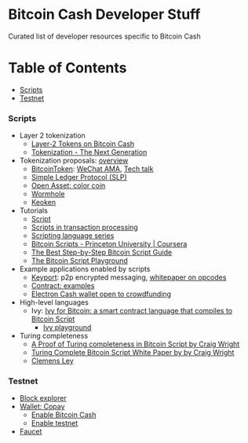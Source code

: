 # Bitcoin Cash Developer Stuff

Curated list of developer resources specific to Bitcoin Cash

# Table of Contents
- [Scripts](#scripts)
- [Testnet](#testnet)

### Scripts
* Layer 2 tokenization
  * [Layer-2 Tokens on Bitcoin Cash](https://jasonc.me/blog/layer-2-tokens-bitcoin-cash)
  * [Tokenization - The Next Generation](https://www.yours.org/content/tokenization---the-next-generation-0a72393a644e)
* Tokenization proposals: [overview](https://www.yours.org/content/overview-of-tokens-for-bitcoin-cash--bch--d2f928455dca)
  * [BitcoinToken](http://bitcointoken.com): [WeChat AMA](https://bch.games/clemens-ley-bitcointoken-wechat-ama.html), [Tech talk](https://www.youtube.com/watch?v=avkalBoRTPM)
  * [Simple Ledger Protocol (SLP)](https://simpleledger.cash/)
  * [Open Asset: color coin](https://github.com/OpenAssets/open-assets-protocol/blob/master/specification.mediawiki)
  * [Wormhole](https://www.wormhole.cash/)
  * [Keoken](https://www.keoken.io/)
* Tutorials
  * [Script](http://learnmeabitcoin.com/glossary/script)
  * [Scripts in transaction processing](https://davidederosa.com/basic-blockchain-programming/scripts-in-transaction-processing/)
  * [Scripting language series](https://davidederosa.com/basic-blockchain-programming/bitcoin-script-language-part-one/)
  * [Bitcoin Scripts - Princeton University | Coursera](https://www.coursera.org/learn/cryptocurrency/lecture/HWjti/bitcoin-scripts)
  * [The Best Step-by-Step Bitcoin Script Guide](https://blockgeeks.com/guides/best-bitcoin-script-guide/)
  * [The Bitcoin Script Playground](http://www.crmarsh.com/script/)
* Example applications enabled by scripts
  * [Keyport](https://www.keyport.cash/): p2p encrypted messaging, [whitepaper on opcodes](https://docs.google.com/document/d/1mom6TCow7elw1qyCT8r71D_XOMWrY_muAGgaethZcmc/edit)
  * [Contract: examples](https://curiosity-driven.org/bitcoin-contracts)
  * [Electron Cash wallet open to crowdfunding](https://coingeek.com/electron-cash-wallet-open-crowdfunding/)
* High-level languages
  * Ivy: [Ivy for Bitcoin: a smart contract language that compiles to Bitcoin Script](https://blog.chain.com/ivy-for-bitcoin-a-smart-contract-language-that-compiles-to-bitcoin-script-bec06377141a)
    * [Ivy playground](https://bitcoinmagazine.com/articles/ivy-playground-bitcoin-experimenting-future-bitcoin-smart-contracts/)
* Turing completeness
  * [A Proof of Turing completeness in Bitcoin Script by Craig Wright](https://ssrn.com/abstract=3265157)
  * [Turing Complete Bitcoin Script White Paper by  by Craig Wright](https://ssrn.com/abstract=3160279)
  * [Clemens Ley](https://www.youtube.com/watch?v=M6j-11H2O7c)

  

### Testnet
* [Block explorer](https://www.blocktrail.com/tBCC)
* [Wallet: Copay](https://copay.io/)
  * [Enable Bitcoin Cash](https://blog.bitpay.com/bitcoin-cash-wallet-beta/)
  * [Enable testnet](https://github.com/bitpay/copay/issues/5534)
* [Faucet](https://testnet.manu.backend.hamburg/faucet)